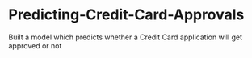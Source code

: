 # Predicting-Credit-Card-Approvals
 Built a model which predicts whether a Credit Card application will get approved or not
